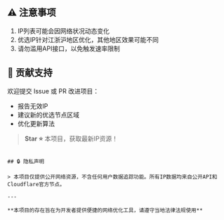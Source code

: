 
## ⚠️ 注意事项

1. IP列表可能会因网络状况动态变化
2. 优选IP针对江浙沪地区优化，其他地区效果可能不同
3. 请勿滥用API接口，以免触发速率限制

## 🤝 贡献支持

欢迎提交 Issue 或 PR 改进项目：
- 报告无效IP
- 建议新的优选节点区域
- 优化更新算法

> **Star ⭐** 本项目，获取最新IP资源！

```

## 🔒 隐私声明

> 本项目仅提供公开网络资源，不含任何用户数据追踪功能。所有IP数据均来自公开API和Cloudflare官方节点。

---

**本项目的存在旨在为开发者提供便捷的网络优化工具，请遵守当地法律法规使用**
```
